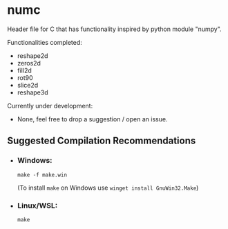 # numc
Header file for C that has functionality inspired by python module "numpy".

Functionalities completed:  
* reshape2d
* zeros2d
* fill2d
* rot90
* slice2d
* reshape3d

Currently under development:  
* None, feel free to drop a suggestion / open an issue.
  
  
## Suggested Compilation Recommendations

- ### Windows:  
  ```make -f make.win```  
  
  (To install ```make``` on Windows use ```winget install GnuWin32.Make```)
  
- ### Linux/WSL:  
  ```make```
